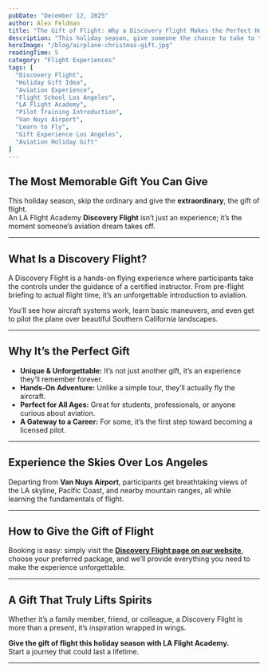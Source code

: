 ```yaml
---
pubDate: "December 12, 2025"
author: Alex Feldman
title: "The Gift of Flight: Why a Discovery Flight Makes the Perfect Holiday Present"
description: "This holiday season, give someone the chance to take to the skies with a Discovery Flight experience at LA Flight Academy in Van Nuys."
heroImage: "/blog/airplane-christmas-gift.jpg"
readingTime: 5
category: "Flight Experiences"
tags: [
  "Discovery Flight",
  "Holiday Gift Idea",
  "Aviation Experience",
  "Flight School Los Angeles",
  "LA Flight Academy",
  "Pilot Training Introduction",
  "Van Nuys Airport",
  "Learn to Fly",
  "Gift Experience Los Angeles",
  "Aviation Holiday Gift"
]
---
```


## The Most Memorable Gift You Can Give

This holiday season, skip the ordinary and give the **extraordinary**, the gift of flight.  
An LA Flight Academy **Discovery Flight** isn’t just an experience; it’s the moment someone’s aviation dream takes off.

---

## What Is a Discovery Flight?

A Discovery Flight is a hands-on flying experience where participants take the controls under the guidance of a certified instructor. From pre-flight briefing to actual flight time, it’s an unforgettable introduction to aviation.

You’ll see how aircraft systems work, learn basic maneuvers, and even get to pilot the plane over beautiful Southern California landscapes.

---

## Why It’s the Perfect Gift

- **Unique & Unforgettable:** It’s not just another gift, it’s an experience they’ll remember forever.  
- **Hands-On Adventure:** Unlike a simple tour, they’ll actually fly the aircraft.  
- **Perfect for All Ages:** Great for students, professionals, or anyone curious about aviation.  
- **A Gateway to a Career:** For some, it’s the first step toward becoming a licensed pilot.

---

## Experience the Skies Over Los Angeles

Departing from **Van Nuys Airport**, participants get breathtaking views of the LA skyline, Pacific Coast, and nearby mountain ranges, all while learning the fundamentals of flight.

---

## How to Give the Gift of Flight

Booking is easy: simply visit the **[Discovery Flight page on our website](/discovery-flight)**, choose your preferred package, and we’ll provide everything you need to make the experience unforgettable.

---

## A Gift That Truly Lifts Spirits

Whether it’s a family member, friend, or colleague, a Discovery Flight is more than a present, it’s inspiration wrapped in wings.

**Give the gift of flight this holiday season with LA Flight Academy.**  
Start a journey that could last a lifetime.

---